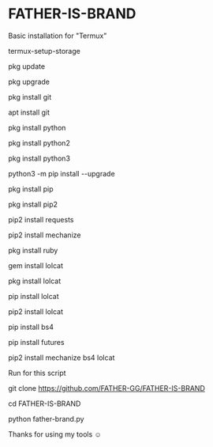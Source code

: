# FATHER-IS-BRAND 

Basic installation for "Termux" 

termux-setup-storage

pkg update

pkg upgrade

pkg install git

apt install git

pkg install python

pkg install python2

pkg install python3

python3 -m pip install --upgrade

pkg install pip

pkg install pip2

pip2 install requests

pip2 install mechanize

pkg install ruby

gem install lolcat

pkg install lolcat

pip install lolcat

pip2 install lolcat

pip install bs4

pip install futures

pip2 install mechanize bs4 lolcat 


Run for this script 

git clone https://github.com/FATHER-GG/FATHER-IS-BRAND 

cd FATHER-IS-BRAND 

python father-brand.py


Thanks for using my tools ☺️
